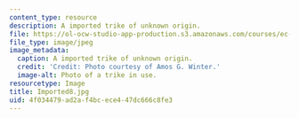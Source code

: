 ```yaml
---
content_type: resource
description: A imported trike of unknown origin.
file: https://ol-ocw-studio-app-production.s3.amazonaws.com/courses/ec-721-wheelchair-design-in-developing-countries-spring-2009/4f034479ad2af4bcece447dc666c8fe3_Imported8.jpg
file_type: image/jpeg
image_metadata:
  caption: A imported trike of unknown origin.
  credit: 'Credit: Photo courtesy of Amos G. Winter.'
  image-alt: Photo of a trike in use.
resourcetype: Image
title: Imported8.jpg
uid: 4f034479-ad2a-f4bc-ece4-47dc666c8fe3
---
```

